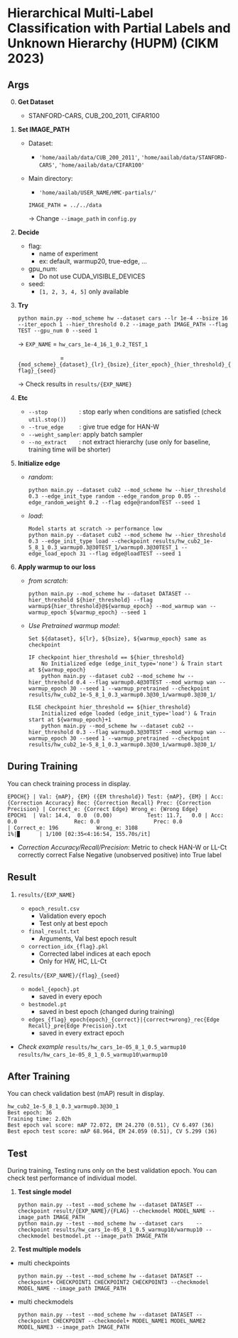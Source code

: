# Hierarchical Multi-Label Classification with Partial Labels and Unknown Hierarchy (HUPM) (CIKM 2023)

## Args
0. **Get Dataset**
   - STANFORD-CARS, CUB_200_2011, CIFAR100

1. **Set IMAGE_PATH**
   - Dataset:
       - `'home/aailab/data/CUB_200_2011'`, `'home/aailab/data/STANFORD-CARS'`, `'home/aailab/data/CIFAR100'`
   - Main directory:
       - `'home/aailab/USER_NAME/HMC-partials/'`
   
	   `IMAGE_PATH = ../../data`

      $\rightarrow$ Change `--image_path` in `config.py`

2. **Decide**
   - flag:
       - name of experiment
       - ex: default, warmup20, true-edge, ...
   - gpu_num:
       - Do not use CUDA_VISIBLE_DEVICES
   - seed:
       - `[1, 2, 3, 4, 5]` only available

3. **Try**
	```
	python main.py --mod_scheme hw --dataset cars --lr 1e-4 --bsize 16 --iter_epoch 1 --hier_threshold 0.2 --image_path IMAGE_PATH --flag TEST --gpu_num 0 --seed 1
	```
	$\rightarrow$ `EXP_NAME` = `hw_cars_1e-4_16_1_0.2_TEST_1`
		
	$~~~~~~~~~~~~~~~~~~~~~~~~$=`{mod_scheme}_{dataset}_{lr}_{bsize}_{iter_epoch}_{hier_threshold}_{flag}_{seed}`

	$\rightarrow$ Check results in `results/{EXP_NAME}`

4. **Etc**
    - `--stop`$~~~~~~~~~~~~~~~~~~$: stop early when conditions are satisfied (check `util.stop()`)
    - `--true_edge`$~~~~~~~~~$: give true edge for HAN-W
    - `--weight_sampler`: apply batch sampler
    - `--no_extract`$~~~~~~~$: not extract hierarchy (use only for baseline, training time will be shorter)

5. **Initialize edge**
    - *random*:
      ```
      python main.py --dataset cub2 --mod_scheme hw --hier_threshold 0.3 --edge_init_type random --edge_random_prop 0.05 --edge_random_weight 0.2 --flag edge@randomTEST --seed 1
      ```
    - *load*:
      ```
      Model starts at scratch -> performance low
      python main.py --dataset cub2 --mod_scheme hw --hier_threshold 0.3 --edge_init_type load --checkpoint results/hw_cub2_1e-5_8_1_0.3_warmup0.3@30TEST_1/warmup0.3@30TEST_1 --edge_load_epoch 31 --flag edge@loadTEST --seed 1
      ```

6. **Apply warmup to our loss**
    - *from scratch*:
      ```
      python main.py --mod_scheme hw --dataset DATASET --hier_threshold ${hier_threshold} --flag warmup${hier_threshold}@${warmup_epoch} --mod_warmup wan --warmup_epoch ${warmup_epoch} --seed 1
      ```
    - *Use Pretrained warmup model*:
      ```
      Set ${dataset}, ${lr}, ${bsize}, ${warmup_epoch} same as checkpoint
    
      IF checkpoint hier_threshold == ${hier_threshold}
          No Initialized edge (edge_init_type='none') & Train start at ${warmup_epoch}
          python main.py --dataset cub2 --mod_scheme hw --hier_threshold 0.4 --flag warmup0.4@30TEST --mod_warmup wan --warmup_epoch 30 --seed 1 --warmup_pretrained --checkpoint results/hw_cub2_1e-5_8_1_0.3_warmup0.3@30_1/warmup0.3@30_1/
    
      ELSE checkpoint hier_threshold == ${hier_threshold}
          Initialized edge loaded (edge_init_type='load') & Train start at ${warmup_epoch}+1
          python main.py --mod_scheme hw --dataset cub2 --hier_threshold 0.3 --flag warmup0.3@30TEST --mod_warmup wan --warmup_epoch 30 --seed 1 --warmup_pretrained --checkpoint results/hw_cub2_1e-5_8_1_0.3_warmup0.3@30_1/warmup0.3@30_1/
      ```

## During Training
You can check training process in display.
```
EPOCH{} | Val: {mAP}, {EM} ({EM threshold}) Test: {mAP}, {EM} | Acc: {Correction Accuracy} Rec: {Correction Recall} Prec: {Correction Precision} | Correct_e: {Correct Edge} Wrong_e: {Wrong Edge}
EPOCH1  | Val: 14.4,  0.0  (0.00)           Test: 11.7,   0.0 | Acc:  0.0                  Rec: 0.0                 Prec: 0.0                    | Correct_e: 196            Wrong_e: 3108
1%|▉      | 1/100 [02:35<4:16:54, 155.70s/it]
```
- *Correction Accuracy/Recall/Precision*: Metric to check HAN-W or LL-Ct correctly correct False Negative (unobserved positive) into True label

## Result
1. `results/{EXP_NAME}`
    - `epoch_result.csv`
	    - Validation every epoch
	    - Test only at best epoch
    - `final_result.txt`
	    - Arguments, Val best epoch result
    - `correction_idx_{flag}.pkl`
	    - Corrected label indices at each epoch
	    - Only for HW, HC, LL-Ct

2. `results/{EXP_NAME}/{flag}_{seed}`
    - `model_{epoch}.pt`
	    - saved in every epoch
    - `bestmodel.pt`
	    - saved in best epoch (changed during training)
    - `edges_{flag}_epoch{epoch}_{correct}|{correct+wrong}_rec{Edge Recall}_pre{Edge Precision}.txt`
	    - saved in every extract epoch
- *Check example*
	`results/hw_cars_1e-05_8_1_0.5_warmup10`
	`results/hw_cars_1e-05_8_1_0.5_warmup10\warmup10`

## After Training
You can check validation best (mAP) result in display.
```
hw_cub2_1e-5_8_1_0.3_warmup0.3@30_1
Best epoch: 36
Training time: 2.02h
Best epoch val score: mAP 72.072, EM 24.270 (0.51), CV 6.497 (36)
Best epoch test score: mAP 68.964, EM 24.059 (0.51), CV 5.299 (36)
```

## Test
During training, Testing runs only on the best validation epoch. You can check test performance of individual model.
1. **Test single model**
    ```
    python main.py --test --mod_scheme hw --dataset DATASET --checkpoint result/{EXP_NAME}/{FLAG} --checkmodel MODEL_NAME --image_path IMAGE_PATH
    python main.py --test --mod_scheme hw --dataset cars    --checkpoint results/hw_cars_1e-05_8_1_0.5_warmup10/warmup10 --checkmodel bestmodel.pt --image_path IMAGE_PATH
    ```

2. **Test multiple models**
  - multi checkpoints
    ```
    python main.py --test --mod_scheme hw --dataset DATASET --checkpoint+ CHECKPOINT1 CHECKPOINT2 CHECKPOINT3 --checkmodel MODEL_NAME --image_path IMAGE_PATH
    ```
  - multi checkmodels
    ```
    python main.py --test --mod_scheme hw --dataset DATASET --checkpoint CHECKPOINT --checkmodel+ MODEL_NAME1 MODEL_NAME2 MODEL_NAME3 --image_path IMAGE_PATH
    ```
